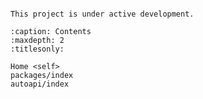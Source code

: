 ```{include} ../README.md
```

```{note}
This project is under active development.
```

```{toctree}
:caption: Contents
:maxdepth: 2
:titlesonly:

Home <self>
packages/index
autoapi/index
```

